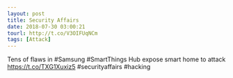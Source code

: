 ```yaml
---
layout: post
title: Security Affairs
date: 2018-07-30 03:00:21
tourl: http://t.co/V3OIFUqNCm
tags: [Attack]
---
```

Tens of flaws in #Samsung #SmartThings Hub expose smart home to attack
https://t.co/TXG1Xuxiz5
#securityaffairs #hacking